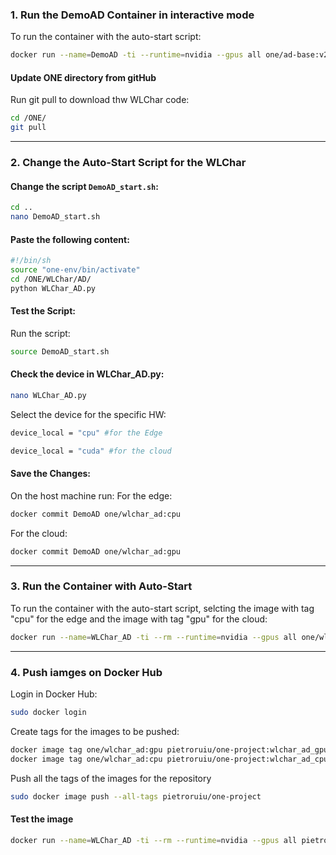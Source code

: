 ### **1. Run the DemoAD Container in interactive mode**
To run the container with the auto-start script:
```bash
docker run --name=DemoAD -ti --runtime=nvidia --gpus all one/ad-base:v2 bash -c
```
#### **Update ONE directory from gitHub**
Run git pull to download thw WLChar code:
```bash
cd /ONE/
git pull
```
---

### **2. Change the Auto-Start Script for the WLChar**

#### Change the script `DemoAD_start.sh`:
```bash
cd ..
nano DemoAD_start.sh
```

#### Paste the following content:
```bash
#!/bin/sh
source "one-env/bin/activate"
cd /ONE/WLChar/AD/
python WLChar_AD.py
```

#### Test the Script:
Run the script:
```bash
source DemoAD_start.sh
```
#### Check the device in WLChar_AD.py:
```bash
nano WLChar_AD.py
```
Select the device for the specific HW:
```bash
device_local = "cpu" #for the Edge
```
```bash
device_local = "cuda" #for the cloud
```

#### Save the Changes:
On the host machine run:
For the edge:
```bash
docker commit DemoAD one/wlchar_ad:cpu
```
For the cloud:
```bash
docker commit DemoAD one/wlchar_ad:gpu
```
---

### **3. Run the Container with Auto-Start**
To run the container with the auto-start script, selcting the image with tag "cpu" for the edge and the image with tag "gpu" for the cloud:
```bash
docker run --name=WLChar_AD -ti --rm --runtime=nvidia --gpus all one/wlchar_ad:cpu bash -c 'source DemoAD_start.sh'
```
---
### **4. Push iamges on Docker Hub**
Login in Docker Hub:
```bash
sudo docker login
```
Create tags for the images to be pushed:
```bash
docker image tag one/wlchar_ad:gpu pietroruiu/one-project:wlchar_ad_gpu
docker image tag one/wlchar_ad:cpu pietroruiu/one-project:wlchar_ad_cpu
```
Push all the tags of the images for the repository 
```bash
sudo docker image push --all-tags pietroruiu/one-project
```
#### **Test the image**
```bash
docker run --name=WLChar_AD -ti --rm --runtime=nvidia --gpus all pietroruiu/one-project:wlchar_ad_cpu bash -c 'source DemoAD_start.sh'
```
